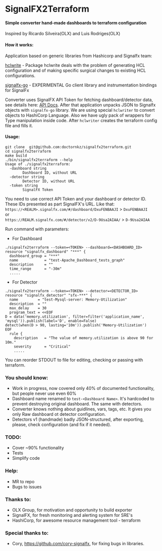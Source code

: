 # SignalFX2Terraform

#### Simple converter hand-made dashboards to terraform configuration
Inspired by Ricardo Silveira(OLX) and Luis Rodriges(OLX)

#### How it works:
Application based on generic libraries from Hashicorp and Signalfx team:

[hclwrite](https://godoc.org/github.com/hashicorp/hcl2/hclwrite) - Package hclwrite deals with the problem of generating HCL configuration and of making specific surgical changes to existing HCL configurations.

[signalfx-go](https://github.com/signalfx/signalfx-go) - EXPERIMENTAL Go client library and instrumentation bindings for SignalFx

Converter uses SignalFX API Token for fetching dashboard/detector data, see details here: [API Docs](https://developers.signalfx.com/basics/basics_overview.html).
After that application unpacks JSON to Signalfx objects with `signalfx-go` library. We are using special `hclwriter` to convert objects to HashiCorp Language. Also we have ugly pack of wrappers for Type manipulation inside code. After `hclwriter` creates the terraform config file and fills it.
#### Usage:
```
git clone  git@github.com:doctornkz/signalfx2terraform.git
cd signalfx2terraform
make build
./bin/signalfx2terraform --help
Usage of ./signalfx2terraform:
  -dashboard string
        Dashboard ID, without URL
  -detector string
        Detector ID, without URL
  -token string
        SignalFX Token
```
You need to use correct API Token and your dashboard or detector ID. These IDs presented as part SignalFX's URL.
Like that:\
`https://<REALM>.signalfx.com/#/dashboard/DxuFENBAAJI` > `DxuFENBAAJI`\
or\
`https://REALM.signalfx.com/#/detector/v2/D-9Usa2AIAA/` > `D-9Usa2AIAA`

Run command with parameters:
- For Dashboard
```
./signalfx2terraform --token=<TOKEN> --dashboard=<DASHBOARD_ID>
resource "signalfx_dashboard" "***" {
  dashboard_group = "***"
  name            = "test-Apache_Dashboard_tests_graph"
  description     = ""
  time_range      = "-30m"
  .....
```
- For Detector
```
./signalfx2terraform --token=<TOKEN> --detector=<DETECTOR_ID>
resource "signalfx_detector" "sfx-***" {
  name         = "test-Mysql-server: Memory-Utilization"
  description  = ""
  max_delay    = 30
  program_text = <<EOF
D = data('memory.utilization', filter=filter('application_name', 'mysql')).publish(label='D', enable=False)
detect(when(D > 90, lasting='10m')).publish('Memory-Utilization')
EOF
  rule {
    description   = "The value of memory.utilization is above 90 for 10m."
    severity      = "Critical"
    .....
```
You can reorder STDOUT to file for editing, checking or passing with terraform.

### You should know:
 - Work in progress, now covered only 40% of documented functionality, but people never use even 60%
 - Dashboard name renamed to `test-<Dashboard Name>`. It's hardcoded to prevent destroying original dashboard. The same with detectors.
 - Converter knows nothing about guidlines, vars, tags, etc. It gives you only Raw dashboard ot detector configuration.
 - Detectors v1 (handmade) badly JSON-structured, after exporting, please, check configuration (and fix if it needed).

### TODO:
 - Cover ~90% functionality
 - Tests
 - Simplify code

### Help:
 - MR to repo
 - Bugs to issues

### Thanks to:
 - OLX Group, for motivation and opportunity to build exporter
 - SignalFX, for fresh monitoring and alerting system for SRE's
 - HashiCorp, for awesome resource management tool - terraform

### Special thanks to:
 - Cory, https://github.com/cory-signalfx, for fixing bugs in libraries.
